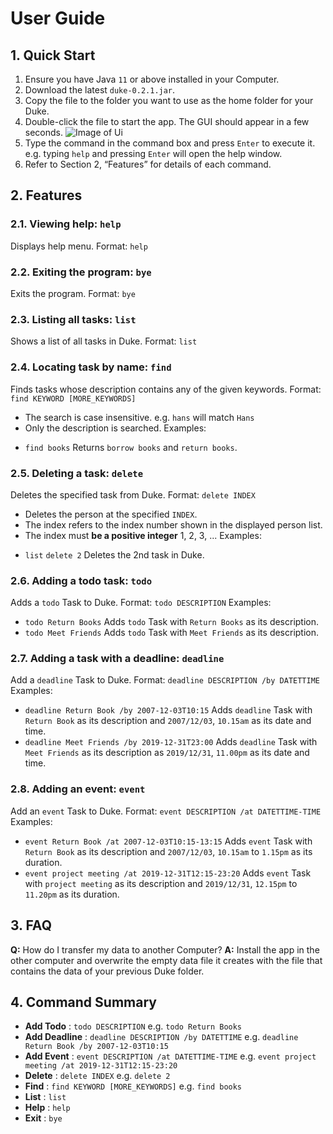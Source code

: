 # User Guide

## 1. Quick Start

1. Ensure you have Java `11` or above installed in your Computer.
2. Download the latest `duke-0.2.1.jar`. 
3. Copy the file to the folder you want to use as the home folder for your Duke.
4. Double-click the file to start the app. The GUI should appear in a few seconds.
![Image of Ui](/Ui.PNG)
5. Type the command in the command box and press `Enter` to execute it.
   e.g. typing `help` and pressing `Enter` will open the help window.
6. Refer to Section 2, “Features” for details of each command.

## 2. Features 

### 2.1. Viewing help: `help`
Displays help menu.
Format: `help`

### 2.2. Exiting the program: `bye`
Exits the program.
Format: `bye`

### 2.3. Listing all tasks: `list`
Shows a list of all tasks in Duke.
Format: `list`

### 2.4. Locating task by name: `find`
Finds tasks whose description contains any of the given keywords.
Format: `find KEYWORD [MORE_KEYWORDS]`
* The search is case insensitive. e.g. `hans` will match `Hans`
* Only the description is searched.
Examples:
- `find books`
 Returns `borrow books` and `return books`.

### 2.5. Deleting a task: `delete`
Deletes the specified task from Duke.
Format: `delete INDEX`
* Deletes the person at the specified `INDEX`.
* The index refers to the index number shown in the displayed person list.
* The index must **be a positive integer** 1, 2, 3, ...
Examples:
- `list`
  `delete 2`
  Deletes the 2nd task in Duke.

### 2.6. Adding a todo task: `todo`
Adds a `todo` Task to Duke.
Format: `todo DESCRIPTION`
Examples:
- `todo Return Books`
  Adds `todo` Task with `Return Books` as its description.
- `todo Meet Friends`
  Adds `todo` Task with `Meet Friends` as its description.

### 2.7. Adding a task with a deadline: `deadline`
Add a `deadline` Task to Duke.
Format: `deadline DESCRIPTION /by DATETTIME`
Examples:
- `deadline Return Book /by 2007-12-03T10:15`
  Adds `deadline` Task with `Return Book` as its description and `2007/12/03`, `10.15am` as its date and time.
- `deadline Meet Friends /by 2019-12-31T23:00`
  Adds `deadline` Task with `Meet Friends` as its description as `2019/12/31`, `11.00pm` as its date and time.

### 2.8. Adding an event: `event`
Add an `event` Task to Duke.
Format: `event DESCRIPTION /at DATETTIME-TIME`
Examples:
- `event Return Book /at 2007-12-03T10:15-13:15`
  Adds `event` Task with `Return Book` as its description and `2007/12/03`, `10.15am` to `1.15pm` as its duration.
- `event project meeting /at 2019-12-31T12:15-23:20`
  Adds `event` Task with `project meeting` as its description and `2019/12/31`, `12.15pm` to `11.20pm` as its duration.

## 3. FAQ
**Q:** How do I transfer my data to another Computer?
**A:** Install the app in the other computer and overwrite the empty data file it creates with the file that contains the data of your previous Duke folder.

## 4. Command Summary
* **Add Todo** : `todo DESCRIPTION`
  e.g. `todo Return Books`
* **Add Deadline** : `deadline DESCRIPTION /by DATETTIME`
  e.g. `deadline Return Book /by 2007-12-03T10:15`
* **Add Event** : `event DESCRIPTION /at DATETTIME-TIME`
  e.g. `event project meeting /at 2019-12-31T12:15-23:20`
* **Delete** : `delete INDEX`
  e.g. `delete 2`
* **Find** : `find KEYWORD [MORE_KEYWORDS]`
  e.g. `find books`
* **List** : `list`
* **Help** : `help`
* **Exit** : `bye`